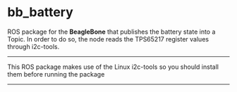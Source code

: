 bb_battery
============


ROS package for the **BeagleBone** that publishes the battery state into a Topic. In order to do so, the node reads the TPS65217 register values through i2c-tools. 


----------------

This ROS package makes use of the Linux i2c-tools so you should install them before running the package

--------------
